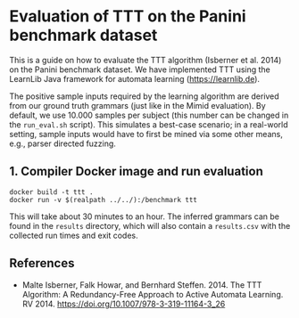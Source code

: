 # Evaluation of TTT on the Panini benchmark dataset

This is a guide on how to evaluate the TTT algorithm (Isberner et al. 2014) on the Panini benchmark dataset. We have implemented TTT using the LearnLib Java framework for automata learning (<https://learnlib.de>).

The positive sample inputs required by the learning algorithm are derived from our ground truth grammars (just like in the Mimid evaluation). By default, we use 10.000 samples per subject (this number can be changed in the `run_eval.sh` script). This simulates a best-case scenario; in a real-world setting, sample inputs would have to first be mined via some other means, e.g., parser directed fuzzing.

## 1. Compiler Docker image and run evaluation

```shell
docker build -t ttt .
docker run -v $(realpath ../../):/benchmark ttt
```

This will take about 30 minutes to an hour. The inferred grammars can be found in the `results` directory, which will also contain a `results.csv` with the collected run times and exit codes.

## References

* Malte Isberner, Falk Howar, and Bernhard Steffen. 2014. The TTT Algorithm: A Redundancy-Free Approach to Active Automata Learning. RV 2014. <https://doi.org/10.1007/978-3-319-11164-3_26>
